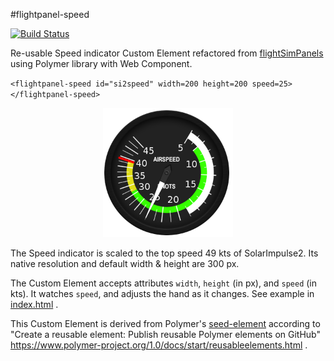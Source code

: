 #flightpanel-speed

[![Build Status](https://travis-ci.org/hb9cwp/flightpanel-test.svg?branch=master)](https://travis-ci.org/hb9cwp/flightpanel-test)

Re-usable Speed indicator Custom Element refactored from
[flightSimPanels](https://github.com/dmolin/flightSimPanels)
using Polymer library with Web Component.

`<flightpanel-speed id="si2speed" width=200 height=200 speed=25></flightpanel-speed>`

<p align="center">
  <img src="./speedIndicator.png" alt="Speed Indicator 200 x 200 px"/>
</p>

The Speed indicator is scaled to the top speed 49 kts of SolarImpulse2.
Its native resolution and default width & height are 300 px.

The Custom Element accepts attributes `width`, `height` (in px), and `speed` (in kts).
It watches `speed`, and adjusts the hand as it changes.
See example in [index.html](index.html) .

This Custom Element is derived from Polymer's
[seed-element](https://github.com/PolymerLabs/seed-element)
according to
"Create a reusable element: Publish reusable Polymer elements on GitHub"
https://www.polymer-project.org/1.0/docs/start/reusableelements.html .
